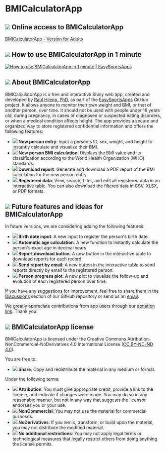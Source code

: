 # BMICalculatorApp

## <img src="https://img.icons8.com/ios-filled/24/000000/internet.png"/> Online access to BMICalculatorApp

[BMICalculatorApp - Version for Adults](https://easysportsapps.shinyapps.io/bmicalculatorapp/)

## <img src="https://img.icons8.com/color/24/000000/youtube--v1.png"/> How to use BMICalculatorApp in 1 minute

[![How to use BMICalculatorApp in 1 minute | EasySportsApps](https://img.youtube.com/vi/sY2_WEJQPoU/hqdefault.jpg)](https://www.youtube.com/watch?v=sY2_WEJQPoU)

## <img src="https://img.icons8.com/ios-filled/24/000000/document.png"/> About BMICalculatorApp

BMICalculatorApp is a free and interactive Shiny web app, created and developed by [Raúl Hileno, PhD](https://raulhilenophd-nextlevelstatsandapps4u.netlify.app/), as part of the [EasySportsApps](https://github.com/EasySportsApps) GitHub project. It allows anyone to monitor their own weight and BMI, or that of another person, over time. It should not be used with people under 18 years old, during pregnancy, in cases of diagnosed or suspected eating disorders, or when a medical condition affects height. The app provides a secure and organized way to store registered confidential information and offers the following features:

- **<img src="https://img.icons8.com/ios-filled/24/000000/add-user-male.png"/>  New person entry**: Input a person's ID, sex, weight, and height to instantly calculate and visualize their BMI.  
- **<img src="https://img.icons8.com/ios-filled/24/000000/calculator.png"/> New person BMI calculation**: Displays the BMI value and its classification according to the World Health Organization (WHO) standards.  
- **<img src="https://img.icons8.com/ios-filled/24/000000/download.png"/>  Download report**: Generate and download a PDF report of the BMI calculation for the new person entry.  
- **<img src="https://img.icons8.com/ios-filled/24/000000/conference.png"/> Registered data**: View, search, filter, and edit all registered data in an interactive table. You can also download the filtered data in CSV, XLSX, or PDF formats.  

## <img src="https://img.icons8.com/ios-filled/24/000000/idea.png"/> Future features and ideas for BMICalculatorApp

In future versions, we are considering adding the following features:

- **<img src="https://img.icons8.com/ios-filled/24/000000/calendar.png"/> Birth date input**: A new input to register the person's birth date.  
- **<img src="https://img.icons8.com/ios-filled/24/000000/calculator.png"/> Automatic age calculation**: A new function to instantly calculate the person's exact age in decimal years.  
- **<img src="https://img.icons8.com/ios-filled/24/000000/download.png"/> Report download button**: A new button in the interactive table to download reports for each record.  
- **<img src="https://img.icons8.com/ios-filled/24/000000/email.png"/> Send report by email**: A new button in the interactive table to send reports directly by email to the registered person.  
- **<img src="https://img.icons8.com/ios-filled/24/000000/line-chart.png"/> Person progress plot**: A new plot to visualize the follow-up and evolution of each registered person over time.

If you have any suggestions for improvement, feel free to share them in the [Discussions](https://github.com/EasySportsApps/BMICalculatorApp/discussions) section of our GitHub repository or send us an [email](mailto:easysportsappsproject@gmail.com).  

We greatly appreciate contributions from app users through our [donation link](https://www.paypal.com/donate/?hosted_button_id=BA84P5Y2MC7MN). Thank you!

## <img src="https://img.icons8.com/ios-filled/24/000000/copyright.png"/> BMICalculatorApp license

BMICalculatorApp is licensed under the Creative Commons Attribution-NonCommercial-NoDerivatives 4.0 International License ([CC BY-NC-ND 4.0](https://creativecommons.org/licenses/by-nc-nd/4.0/)).

You are free to:
- **<img src="https://img.icons8.com/ios-filled/24/000000/link.png"/> Share**: Copy and redistribute the material in any medium or format.

Under the following terms:
- **<img src="https://img.icons8.com/ios-filled/24/000000/user.png"/> Attribution**: You must give appropriate credit, provide a link to the license, and indicate if changes were made. You may do so in any reasonable manner, but not in any way that suggests the licensor endorses you or your use.
- **<img src="https://img.icons8.com/ios-filled/24/000000/no-cash.png"/> NonCommercial**: You may not use the material for commercial purposes.
- **<img src="https://img.icons8.com/material-rounded/24/000000/equal-sign.png"/> NoDerivatives**: If you remix, transform, or build upon the material, you may not distribute the modified material.
- **<img src="https://img.icons8.com/material-rounded/24/000000/unlock.png"/> No additional restrictions**: You may not apply legal terms or technological measures that legally restrict others from doing anything the license permits.
